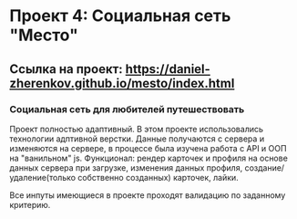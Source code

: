 # Проект 4: Социальная сеть "Место"

## Ссылка на проект: https://daniel-zherenkov.github.io/mesto/index.html

### Социальная сеть для любителей путешествовать
Проект полностью адаптивный. 
В этом проекте использовались технологии адптивной верстки. Данные получаются с сервера и изменяются на сервере, в процессе была изучена работа с API  и ООП на "ванильном" js. Функционал: рендер карточек и профиля на основе данных сервера при загрузке, изменения данных профиля, создание/удаление(только собственно созданных) карточек, лайки.

Все инпуты имеющиеся в проекте проходят валидацию по заданному критерию.

